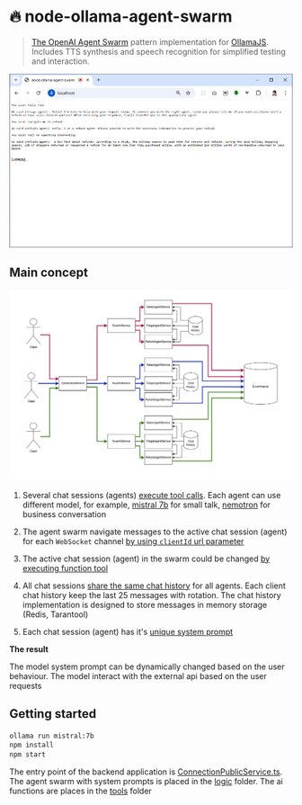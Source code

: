 # 🔥 node-ollama-agent-swarm 

> [The OpenAI Agent Swarm](https://github.com/openai/swarm) pattern implementation for [OllamaJS](https://github.com/ollama/ollama-js). Includes TTS synthesis and speech recognition for simplified testing and interaction.

![screenshot](./screenshot.png)

## Main concept

![schema](./schema.png)

1. Several chat sessions (agents) [execute tool calls](https://ollama.com/blog/tool-support). Each agent can use different model, for example, [mistral 7b](https://ollama.com/library/mistral) for small talk, [nemotron](https://ollama.com/library/nemotron) for business conversation

2. The agent swarm navigate messages to the active chat session (agent) for each `WebSocket` channel [by using `clientId` url parameter](src/routes/session.ts#L5)

3. The active chat session (agent) in the swarm could be changed [by executing function tool](https://platform.openai.com/docs/assistants/tools/function-calling) 

4. All chat sessions [share the same chat history](https://platform.openai.com/docs/api-reference/messages/getMessage) for all agents. Each client chat history keep the last 25 messages with rotation. The chat history implementation is designed to store messages in memory storage (Redis, Tarantool)

5. Each chat session (agent) has it's [unique system prompt](https://platform.openai.com/docs/api-reference/messages/createMessage#messages-createmessage-role)

**The result**

The model system prompt can be dynamically changed based on the user behaviour. The model interact with the external api based on the user requests

## Getting started

```bash
ollama run mistral:7b
npm install
npm start
```

The entry point of the backend application is [ConnectionPublicService.ts](src/services/public/ConnectionPublicService.ts). The agent swarm with system prompts is placed in the [logic](src/services/logic) folder. The ai functions are places in the [tools](src/services/tools) folder 
